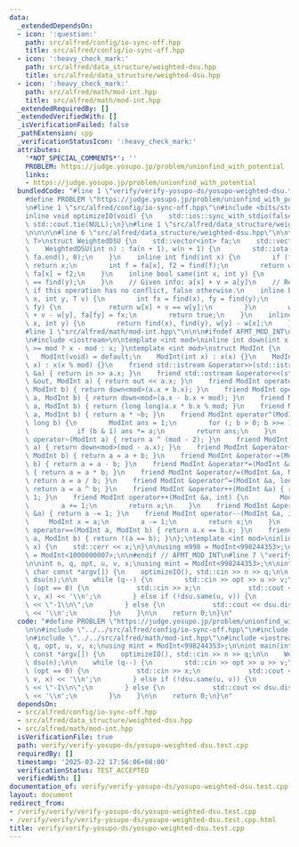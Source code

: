 ```yaml
---
data:
  _extendedDependsOn:
  - icon: ':question:'
    path: src/alfred/config/io-sync-off.hpp
    title: src/alfred/config/io-sync-off.hpp
  - icon: ':heavy_check_mark:'
    path: src/alfred/data_structure/weighted-dsu.hpp
    title: src/alfred/data_structure/weighted-dsu.hpp
  - icon: ':heavy_check_mark:'
    path: src/alfred/math/mod-int.hpp
    title: src/alfred/math/mod-int.hpp
  _extendedRequiredBy: []
  _extendedVerifiedWith: []
  _isVerificationFailed: false
  _pathExtension: cpp
  _verificationStatusIcon: ':heavy_check_mark:'
  attributes:
    '*NOT_SPECIAL_COMMENTS*': ''
    PROBLEM: https://judge.yosupo.jp/problem/unionfind_with_potential
    links:
    - https://judge.yosupo.jp/problem/unionfind_with_potential
  bundledCode: "#line 1 \"verify/verify-yosupo-ds/yosupo-weighted-dsu.test.cpp\"\n\
    #define PROBLEM \"https://judge.yosupo.jp/problem/unionfind_with_potential\"\n\
    \n#line 1 \"src/alfred/config/io-sync-off.hpp\"\n#include <bits/stdc++.h>\n\n\
    inline void optimizeIO(void) {\n    std::ios::sync_with_stdio(false);\n    std::cin.tie(NULL),\
    \ std::cout.tie(NULL);\n}\n#line 1 \"src/alfred/data_structure/weighted-dsu.hpp\"\
    \n\n\n\n#line 6 \"src/alfred/data_structure/weighted-dsu.hpp\"\n\ntemplate <class\
    \ T>\nstruct WeightedDSU {\n    std::vector<int> fa;\n    std::vector<T> w;\n\
    \    WeightedDSU(int n) : fa(n + 1), w(n + 1) {\n        std::iota(fa.begin(),\
    \ fa.end(), 0);\n    }\n    inline int find(int x) {\n        if (fa[x] == x)\
    \ return x;\n        int f = fa[x], f2 = find(f);\n        return w[x] += w[f],\
    \ fa[x] = f2;\n    }\n    inline bool same(int x, int y) {\n        return find(x)\
    \ == find(y);\n    }\n    // Given info: a[x] + v = a[y]\n    // Returns true\
    \ if this operation has no conflict, false otherwise.\n    inline bool merge(int\
    \ x, int y, T v) {\n        int fx = find(x), fy = find(y);\n        if (fx ==\
    \ fy) {\n            return w[x] + v == w[y];\n        }\n        w[fy] = w[x]\
    \ + v - w[y], fa[fy] = fx;\n        return true;\n    }\n    inline T distance(int\
    \ x, int y) {\n        return find(x), find(y), w[y] - w[x];\n    }\n};\n\n\n\
    #line 1 \"src/alfred/math/mod-int.hpp\"\n\n\n#ifndef AFMT_MOD_INT\n#define AFMT_MOD_INT\n\
    \n#include <iostream>\n\ntemplate <int mod>\ninline int down(int x) { return x\
    \ >= mod ? x - mod : x; }\ntemplate <int mod>\nstruct ModInt {\n    int x;\n \
    \   ModInt(void) = default;\n    ModInt(int x) : x(x) {}\n    ModInt(long long\
    \ x) : x(x % mod) {}\n    friend std::istream &operator>>(std::istream &in, ModInt\
    \ &a) { return in >> a.x; }\n    friend std::ostream &operator<<(std::ostream\
    \ &out, ModInt a) { return out << a.x; }\n    friend ModInt operator+(ModInt a,\
    \ ModInt b) { return down<mod>(a.x + b.x); }\n    friend ModInt operator-(ModInt\
    \ a, ModInt b) { return down<mod>(a.x - b.x + mod); }\n    friend ModInt operator*(ModInt\
    \ a, ModInt b) { return (long long)a.x * b.x % mod; }\n    friend ModInt operator/(ModInt\
    \ a, ModInt b) { return a * ~b; }\n    friend ModInt operator^(ModInt a, long\
    \ long b) {\n        ModInt ans = 1;\n        for (; b > 0; b >>= 1, a *= a)\n\
    \            if (b & 1) ans *= a;\n        return ans;\n    }\n    friend ModInt\
    \ operator~(ModInt a) { return a ^ (mod - 2); }\n    friend ModInt operator-(ModInt\
    \ a) { return down<mod>(mod - a.x); }\n    friend ModInt &operator+=(ModInt &a,\
    \ ModInt b) { return a = a + b; }\n    friend ModInt &operator-=(ModInt &a, ModInt\
    \ b) { return a = a - b; }\n    friend ModInt &operator*=(ModInt &a, ModInt b)\
    \ { return a = a * b; }\n    friend ModInt &operator/=(ModInt &a, ModInt b) {\
    \ return a = a / b; }\n    friend ModInt &operator^=(ModInt &a, long long b) {\
    \ return a = a ^ b; }\n    friend ModInt &operator++(ModInt &a) { return a +=\
    \ 1; }\n    friend ModInt operator++(ModInt &a, int) {\n        ModInt x = a;\n\
    \        a += 1;\n        return x;\n    }\n    friend ModInt &operator--(ModInt\
    \ &a) { return a -= 1; }\n    friend ModInt operator--(ModInt &a, int) {\n   \
    \     ModInt x = a;\n        a -= 1;\n        return x;\n    }\n    friend bool\
    \ operator==(ModInt a, ModInt b) { return a.x == b.x; }\n    friend bool operator!=(ModInt\
    \ a, ModInt b) { return !(a == b); }\n};\ntemplate <int mod>\ninline void __print(ModInt<mod>\
    \ x) {\n    std::cerr << x;\n}\n\nusing m998 = ModInt<998244353>;\nusing m107\
    \ = ModInt<1000000007>;\n\n#endif // AFMT_MOD_INT\n#line 7 \"verify/verify-yosupo-ds/yosupo-weighted-dsu.test.cpp\"\
    \n\nint n, q, opt, u, v, x;\nusing mint = ModInt<998244353>;\n\nint main(int argc,\
    \ char const *argv[]) {\n    optimizeIO(), std::cin >> n >> q;\n\n    WeightedDSU<mint>\
    \ dsu(n);\n\n    while (q--) {\n        std::cin >> opt >> u >> v;\n        if\
    \ (opt == 0) {\n            std::cin >> x;\n            std::cout << dsu.merge(u,\
    \ v, x) << '\\n';\n        } else if (!dsu.same(u, v)) {\n            std::cout\
    \ << \"-1\\n\";\n        } else {\n            std::cout << dsu.distance(u, v)\
    \ << '\\n';\n        }\n    }\n\n    return 0;\n}\n"
  code: "#define PROBLEM \"https://judge.yosupo.jp/problem/unionfind_with_potential\"\
    \n\n#include \"../../src/alfred/config/io-sync-off.hpp\"\n#include \"../../src/alfred/data_structure/weighted-dsu.hpp\"\
    \n#include \"../../src/alfred/math/mod-int.hpp\"\n#include <iostream>\n\nint n,\
    \ q, opt, u, v, x;\nusing mint = ModInt<998244353>;\n\nint main(int argc, char\
    \ const *argv[]) {\n    optimizeIO(), std::cin >> n >> q;\n\n    WeightedDSU<mint>\
    \ dsu(n);\n\n    while (q--) {\n        std::cin >> opt >> u >> v;\n        if\
    \ (opt == 0) {\n            std::cin >> x;\n            std::cout << dsu.merge(u,\
    \ v, x) << '\\n';\n        } else if (!dsu.same(u, v)) {\n            std::cout\
    \ << \"-1\\n\";\n        } else {\n            std::cout << dsu.distance(u, v)\
    \ << '\\n';\n        }\n    }\n\n    return 0;\n}\n"
  dependsOn:
  - src/alfred/config/io-sync-off.hpp
  - src/alfred/data_structure/weighted-dsu.hpp
  - src/alfred/math/mod-int.hpp
  isVerificationFile: true
  path: verify/verify-yosupo-ds/yosupo-weighted-dsu.test.cpp
  requiredBy: []
  timestamp: '2025-03-22 17:56:06+08:00'
  verificationStatus: TEST_ACCEPTED
  verifiedWith: []
documentation_of: verify/verify-yosupo-ds/yosupo-weighted-dsu.test.cpp
layout: document
redirect_from:
- /verify/verify/verify-yosupo-ds/yosupo-weighted-dsu.test.cpp
- /verify/verify/verify-yosupo-ds/yosupo-weighted-dsu.test.cpp.html
title: verify/verify-yosupo-ds/yosupo-weighted-dsu.test.cpp
---
```

